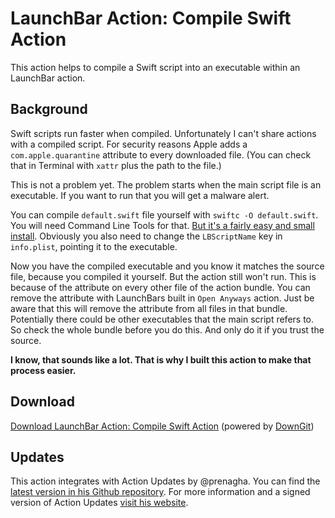 # LaunchBar Action: Compile Swift Action

This action helps to compile a Swift script into an executable within an LaunchBar action. 

## Background 

Swift scripts run faster when compiled. Unfortunately I can't share actions with a compiled script. For security reasons Apple adds a `com.apple.quarantine` attribute to every downloaded file. (You can check that in Terminal with `‌xattr` plus the path to the file.) 

This is not a problem yet. The problem starts when the main script file is an executable. If you want to run that you will get a malware alert.

You can compile `default.swift` file yourself with `swiftc -O default.swift`. You will need Command Line Tools for that. [But it's a fairly easy and small install](https://www.maketecheasier.com/install-command-line-tools-without-xcode/). Obviously you also need to change the `LBScriptName` key in `info.plist`, pointing it to the executable. 

Now you have the compiled executable and you know it matches the source file, because you compiled it yourself. But the action still won't run. This is because of the attribute on every other file of the action bundle. You can remove the attribute with LaunchBars built in `Open Anyways` action. Just be aware that this will remove the attribute from all files in that bundle. Potentially there could be other executables that the main script refers to. So check the whole bundle before you do this. And only do it if you trust the source. 

**I know, that sounds like a lot. That is why I built this action to make that process easier.** 

## Download

[Download LaunchBar Action: Compile Swift Action](https://minhaskamal.github.io/DownGit/#/home?url=https://github.com/Ptujec/LaunchBar/tree/master/Compile-Swift-Action) (powered by [DownGit](https://github.com/MinhasKamal/DownGit))

## Updates

This action integrates with Action Updates by @prenagha. You can find the [latest version in his Github repository](https://github.com/prenagha/launchbar). For more information and a signed version of Action Updates [visit his website](https://renaghan.com/launchbar/action-updates/).